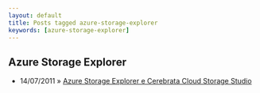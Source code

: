 ```yaml
---
layout: default
title: Posts tagged azure-storage-explorer
keywords: [azure-storage-explorer]
---
```

<h2 class="category">Azure Storage Explorer</h2>
<ul class="posts">
<li>
<p>
<span class="date">14/07/2011</span> &raquo; 
<a href="/blog/azure-storage-explorer-e-cerebrata-cloud-storage-studio">Azure Storage Explorer e Cerebrata Cloud Storage Studio</a>
</p>
</li> 
</ul>
